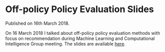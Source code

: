# Off-policy Policy Evaluation Slides

Published on 16th March 2018.

On 16 March 2018 I talked about off-policy policy evaluation methods with focus
on recommendation during Machine Learning and Computational Intelligence Group
meeting.
The slides are available [here][slides].

[slides]: slides/off-policy-evaluation-slides.pdf
